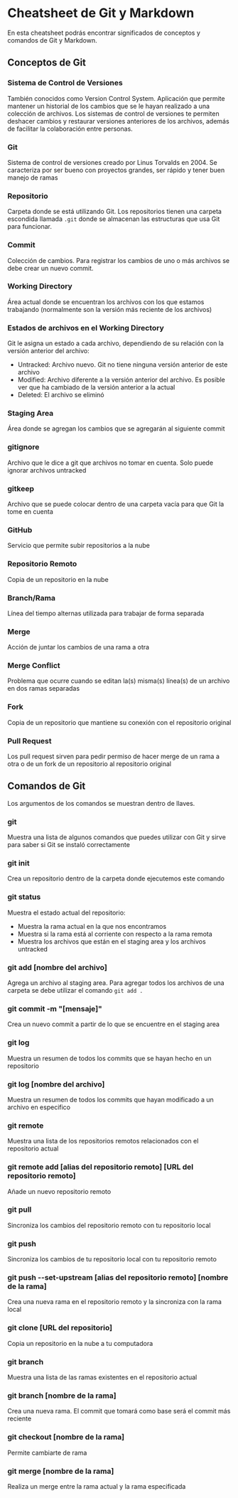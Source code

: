 # Cheatsheet de Git y Markdown

En esta cheatsheet podrás encontrar significados de conceptos y comandos de Git y Markdown.

## Conceptos de Git

### Sistema de Control de Versiones
También conocidos como Version Control System. Aplicación que permite mantener un historial de los cambios que se le hayan realizado a una colección de archivos. Los sistemas de control de versiones te permiten deshacer cambios y restaurar versiones anteriores de los archivos, además de facilitar la colaboración entre personas.

### Git
Sistema de control de versiones creado por Linus Torvalds en 2004. Se caracteriza por ser bueno con proyectos grandes, ser rápido y tener buen manejo de ramas

### Repositorio
Carpeta donde se está utilizando Git. Los repositorios tienen una carpeta escondida llamada `.git` donde se almacenan las estructuras que usa Git para funcionar. 

### Commit
Colección de cambios. Para registrar los cambios de uno o más archivos se debe crear un nuevo commit. 

### Working Directory
Área actual donde se encuentran los archivos con los que estamos trabajando (normalmente son la versión más reciente de los archivos)

### Estados de archivos en el Working Directory
Git le asigna un estado a cada archivo, dependiendo de su relación con la versión anterior del archivo:
- Untracked: Archivo nuevo. Git no tiene ninguna versión anterior de este archivo
- Modified: Archivo diferente a la versión anterior del archivo. Es posible ver que ha cambiado de la versión anterior a la actual
- Deleted: El archivo se eliminó

### Staging Area
Área donde se agregan los cambios que se agregarán al siguiente commit

### gitignore
Archivo que le dice a git que archivos no tomar en cuenta. Solo puede ignorar archivos untracked

### gitkeep
Archivo que se puede colocar dentro de una carpeta vacía para que Git la tome en cuenta

### GitHub
Servicio que permite subir repositorios a la nube

### Repositorio Remoto
Copia de un repositorio en la nube 

### Branch/Rama
Línea del tiempo alternas utilizada para trabajar de forma separada

### Merge
Acción de juntar los cambios de una rama a otra

### Merge Conflict
Problema que ocurre cuando se editan la(s) misma(s) línea(s) de un archivo en dos ramas separadas

### Fork
Copia de un repositorio que mantiene su conexión con el repositorio original

### Pull Request
Los pull request sirven para pedir permiso de hacer merge de un rama a otra o de un fork de un repositorio al repositorio original

## Comandos de Git
Los argumentos de los comandos se muestran dentro de llaves.

### git
Muestra una lista de algunos comandos que puedes utilizar con Git y sirve para saber si Git se instaló correctamente

### git init
Crea un repositorio dentro de la carpeta donde ejecutemos este comando

### git status
Muestra el estado actual del repositorio:
- Muestra la rama actual en la que nos encontramos
- Muestra si la rama está al corriente con respecto a la rama remota
- Muestra los archivos que están en el staging area y los archivos untracked 

### git add [nombre del archivo]
Agrega un archivo al staging area. Para agregar todos los archivos de una carpeta se debe utilizar el comando `git add .`

### git commit -m "[mensaje]"
Crea un nuevo commit a partir de lo que se encuentre en el staging area

### git log
Muestra un resumen de todos los commits que se hayan hecho en un repositorio

### git log [nombre del archivo]
Muestra un resumen de todos los commits que hayan modificado a un archivo en especifico

### git remote
Muestra una lista de los repositorios remotos relacionados con el repositorio actual

### git remote add [alias del repositorio remoto] [URL del repositorio remoto]
Añade un nuevo repositorio remoto

### git pull
Sincroniza los cambios del repositorio remoto con tu repositorio local

### git push
Sincroniza los cambios de tu repositorio local con tu repositorio remoto

### git push --set-upstream [alias del repositorio remoto] [nombre de la rama]
Crea una nueva rama en el repositorio remoto y la sincroniza con la rama local

### git clone [URL del repositorio]
Copia un repositorio en la nube a tu computadora

### git branch
Muestra una lista de las ramas existentes en el repositorio actual

### git branch [nombre de la rama]
Crea una nueva rama. El commit que tomará como base será el commit más reciente

### git checkout [nombre de la rama]
Permite cambiarte de rama

### git merge [nombre de la rama]
Realiza un merge entre la rama actual y la rama especificada 
